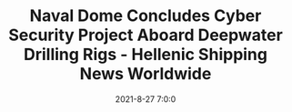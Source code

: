 ---
"title": "Naval Dome Concludes Cyber Security Project Aboard Deepwater Drilling Rigs - Hellenic Shipping News Worldwide"
"date": "2021-8-27 7:0:0"
"feed_name": "GOOGLENEWS"
"feed_website": "https://news.google.com/search?q=drilling%2Bincident&hl=en-US&gl=US&ceid=US:en"
"feed_rss": "https://news.google.com/rss/search?q=drilling%2Bincident&hl=en-US&gl=US&ceid=US:en"
"link": "https://www.hellenicshippingnews.com/naval-dome-concludes-cyber-security-project-aboard-deepwater-drilling-rigs/"
"file": "_posts/2021-8-27-7-0-0_GOOGLENEWS_267c4ff5fdf9d981166232cf9275a3d0caf4f9e1.md"
"accident": "0"
"drilling": "0"
"dead": "0"
"injured": "0"
---